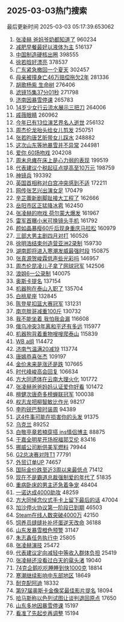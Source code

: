 ## 2025-03-03热门搜索 
最后更新时间 2025-03-03 05:17:39.653062 
1. [张凌赫 爸妈爷奶都知道了](https://s.weibo.com/weibo?q=%E5%BC%A0%E5%87%8C%E8%B5%AB%20%E7%88%B8%E5%A6%88%E7%88%B7%E5%A5%B6%E9%83%BD%E7%9F%A5%E9%81%93%E4%BA%86&t=31&band_rank=1&Refer=top) 960234
1. [减肥早餐最好以液体为主](https://s.weibo.com/weibo?q=%23%E5%87%8F%E8%82%A5%E6%97%A9%E9%A4%90%E6%9C%80%E5%A5%BD%E4%BB%A5%E6%B6%B2%E4%BD%93%E4%B8%BA%E4%B8%BB%23&t=31&band_rank=2&Refer=top) 516137
1. [中国制造硬核出圈](https://s.weibo.com/weibo?q=%23%E4%B8%AD%E5%9B%BD%E5%88%B6%E9%80%A0%E7%A1%AC%E6%A0%B8%E5%87%BA%E5%9C%88%23&t=31&band_rank=3&Refer=top) 398555
1. [徐若晗好漂亮](https://s.weibo.com/weibo?q=%E5%BE%90%E8%8B%A5%E6%99%97%E5%A5%BD%E6%BC%82%E4%BA%AE&t=31&band_rank=4&Refer=top) 378537
1. [广东紧急撤回一个夏天](https://s.weibo.com/weibo?q=%23%E5%B9%BF%E4%B8%9C%E7%B4%A7%E6%80%A5%E6%92%A4%E5%9B%9E%E4%B8%80%E4%B8%AA%E5%A4%8F%E5%A4%A9%23&t=31&band_rank=5&Refer=top) 302457
1. [母亲被撞身亡46万赔偿拖欠2年](https://s.weibo.com/weibo?q=%23%E6%AF%8D%E4%BA%B2%E8%A2%AB%E6%92%9E%E8%BA%AB%E4%BA%A146%E4%B8%87%E8%B5%94%E5%81%BF%E6%8B%96%E6%AC%A02%E5%B9%B4%23&t=31&band_rank=6&Refer=top) 281336
1. [胡歌杨紫 生命树](https://s.weibo.com/weibo?q=%E8%83%A1%E6%AD%8C%E6%9D%A8%E7%B4%AB%20%E7%94%9F%E5%91%BD%E6%A0%91&t=31&band_rank=7&Refer=top) 276406
1. [滤镜15集37分01秒](https://s.weibo.com/weibo?q=%E6%BB%A4%E9%95%9C15%E9%9B%8637%E5%88%8601%E7%A7%92&t=31&band_rank=8&Refer=top) 271798
1. [济南因暴雪停课](https://s.weibo.com/weibo?q=%23%E6%B5%8E%E5%8D%97%E5%9B%A0%E6%9A%B4%E9%9B%AA%E5%81%9C%E8%AF%BE%23&t=31&band_rank=9&Refer=top) 265783
1. [14岁少女行云流水展示三把刀](https://s.weibo.com/weibo?q=%2314%E5%B2%81%E5%B0%91%E5%A5%B3%E8%A1%8C%E4%BA%91%E6%B5%81%E6%B0%B4%E5%B1%95%E7%A4%BA%E4%B8%89%E6%8A%8A%E5%88%80%23&t=31&band_rank=10&Refer=top) 264006
1. [戚薇眼睛](https://s.weibo.com/weibo?q=%23%E6%88%9A%E8%96%87%E7%9C%BC%E7%9D%9B%23&t=31&band_rank=11&Refer=top) 260962
1. [今年已有13位演艺界名人逝世](https://s.weibo.com/weibo?q=%23%E4%BB%8A%E5%B9%B4%E5%B7%B2%E6%9C%8913%E4%BD%8D%E6%BC%94%E8%89%BA%E7%95%8C%E5%90%8D%E4%BA%BA%E9%80%9D%E4%B8%96%23&t=31&band_rank=12&Refer=top) 256132
1. [周杰伦龙抬头给女儿剪发](https://s.weibo.com/weibo?q=%23%E5%91%A8%E6%9D%B0%E4%BC%A6%E9%BE%99%E6%8A%AC%E5%A4%B4%E7%BB%99%E5%A5%B3%E5%84%BF%E5%89%AA%E5%8F%91%23&t=31&band_rank=13&Refer=top) 250751
1. [张若昀唐艺昕带女儿踩水](https://s.weibo.com/weibo?q=%23%E5%BC%A0%E8%8B%A5%E6%98%80%E5%94%90%E8%89%BA%E6%98%95%E5%B8%A6%E5%A5%B3%E5%84%BF%E8%B8%A9%E6%B0%B4%23&t=31&band_rank=14&Refer=top) 248882
1. [这次山东等地暴雪并不异常](https://s.weibo.com/weibo?q=%23%E8%BF%99%E6%AC%A1%E5%B1%B1%E4%B8%9C%E7%AD%89%E5%9C%B0%E6%9A%B4%E9%9B%AA%E5%B9%B6%E4%B8%8D%E5%BC%82%E5%B8%B8%23&t=31&band_rank=15&Refer=top) 244981
1. [爱你 60场吻戏](https://s.weibo.com/weibo?q=%E7%88%B1%E4%BD%A0%2060%E5%9C%BA%E5%90%BB%E6%88%8F&t=31&band_rank=16&Refer=top) 204208
1. [周末总瘫在床上是心力弱的表现](https://s.weibo.com/weibo?q=%23%E5%91%A8%E6%9C%AB%E6%80%BB%E7%98%AB%E5%9C%A8%E5%BA%8A%E4%B8%8A%E6%98%AF%E5%BF%83%E5%8A%9B%E5%BC%B1%E7%9A%84%E8%A1%A8%E7%8E%B0%23&t=31&band_rank=17&Refer=top) 199519
1. [代表建议个税起征点提高至10万元](https://s.weibo.com/weibo?q=%23%E4%BB%A3%E8%A1%A8%E5%BB%BA%E8%AE%AE%E4%B8%AA%E7%A8%8E%E8%B5%B7%E5%BE%81%E7%82%B9%E6%8F%90%E9%AB%98%E8%87%B310%E4%B8%87%E5%85%83%23&t=31&band_rank=18&Refer=top) 198759
1. [神镜兵](https://s.weibo.com/weibo?q=%E7%A5%9E%E9%95%9C%E5%85%B5&t=31&band_rank=28&Refer=top) 193392
1. [英国首相称对白宫冲突感到不适](https://s.weibo.com/weibo?q=%23%E8%8B%B1%E5%9B%BD%E9%A6%96%E7%9B%B8%E7%A7%B0%E5%AF%B9%E7%99%BD%E5%AE%AB%E5%86%B2%E7%AA%81%E6%84%9F%E5%88%B0%E4%B8%8D%E9%80%82%23&t=31&band_rank=42&Refer=top) 172211
1. [网传张艺兴出演女足](https://s.weibo.com/weibo?q=%23%E7%BD%91%E4%BC%A0%E5%BC%A0%E8%89%BA%E5%85%B4%E5%87%BA%E6%BC%94%E5%A5%B3%E8%B6%B3%23&t=31&band_rank=19&Refer=top) 170479
1. [辛芷蕾新剧脚趾接大工程了](https://s.weibo.com/weibo?q=%E8%BE%9B%E8%8A%B7%E8%95%BE%E6%96%B0%E5%89%A7%E8%84%9A%E8%B6%BE%E6%8E%A5%E5%A4%A7%E5%B7%A5%E7%A8%8B%E4%BA%86&t=31&band_rank=26&Refer=top) 162666
1. [岳阳市区正猛降冰雹](https://s.weibo.com/weibo?q=%23%E5%B2%B3%E9%98%B3%E5%B8%82%E5%8C%BA%E6%AD%A3%E7%8C%9B%E9%99%8D%E5%86%B0%E9%9B%B9%23&t=31&band_rank=20&Refer=top) 162450
1. [张凌赫的吻戏 荷尔蒙大爆发](https://s.weibo.com/weibo?q=%E5%BC%A0%E5%87%8C%E8%B5%AB%E7%9A%84%E5%90%BB%E6%88%8F%20%E8%8D%B7%E5%B0%94%E8%92%99%E5%A4%A7%E7%88%86%E5%8F%91&t=31&band_rank=21&Refer=top) 161967
1. [雷军首曝小米可换镜头手机](https://s.weibo.com/weibo?q=%23%E9%9B%B7%E5%86%9B%E9%A6%96%E6%9B%9D%E5%B0%8F%E7%B1%B3%E5%8F%AF%E6%8D%A2%E9%95%9C%E5%A4%B4%E6%89%8B%E6%9C%BA%23&t=31&band_rank=22&Refer=top) 161792
1. [颜如晶暴瘦60斤后现身重庆马拉松](https://s.weibo.com/weibo?q=%23%E9%A2%9C%E5%A6%82%E6%99%B6%E6%9A%B4%E7%98%A660%E6%96%A4%E5%90%8E%E7%8E%B0%E8%BA%AB%E9%87%8D%E5%BA%86%E9%A9%AC%E6%8B%89%E6%9D%BE%23&t=31&band_rank=23&Refer=top) 160979
1. [三部大男主剧四月对打](https://s.weibo.com/weibo?q=%23%E4%B8%89%E9%83%A8%E5%A4%A7%E7%94%B7%E4%B8%BB%E5%89%A7%E5%9B%9B%E6%9C%88%E5%AF%B9%E6%89%93%23&t=31&band_rank=24&Refer=top) 160526
1. [徐明浩结束创造营亚洲2录制](https://s.weibo.com/weibo?q=%23%E5%BE%90%E6%98%8E%E6%B5%A9%E7%BB%93%E6%9D%9F%E5%88%9B%E9%80%A0%E8%90%A5%E4%BA%9A%E6%B4%B22%E5%BD%95%E5%88%B6%23&t=31&band_rank=25&Refer=top) 159730
1. [湖南即将进入寒潮发威最强时段](https://s.weibo.com/weibo?q=%23%E6%B9%96%E5%8D%97%E5%8D%B3%E5%B0%86%E8%BF%9B%E5%85%A5%E5%AF%92%E6%BD%AE%E5%8F%91%E5%A8%81%E6%9C%80%E5%BC%BA%E6%97%B6%E6%AE%B5%23&t=31&band_rank=9&Refer=top) 150875
1. [张真源贺峻霖低声些光彩吗](https://s.weibo.com/weibo?q=%E5%BC%A0%E7%9C%9F%E6%BA%90%E8%B4%BA%E5%B3%BB%E9%9C%96%E4%BD%8E%E5%A3%B0%E4%BA%9B%E5%85%89%E5%BD%A9%E5%90%97&t=31&band_rank=27&Refer=top) 146957
1. [周杰伦昆凌儿子拿了网球冠军](https://s.weibo.com/weibo?q=%23%E5%91%A8%E6%9D%B0%E4%BC%A6%E6%98%86%E5%87%8C%E5%84%BF%E5%AD%90%E6%8B%BF%E4%BA%86%E7%BD%91%E7%90%83%E5%86%A0%E5%86%9B%23&t=31&band_rank=29&Refer=top) 142506
1. [浪姐6一公录制](https://s.weibo.com/weibo?q=%23%E6%B5%AA%E5%A7%906%E4%B8%80%E5%85%AC%E5%BD%95%E5%88%B6%23&t=31&band_rank=30&Refer=top) 140075
1. [奥斯卡提名](https://s.weibo.com/weibo?q=%E5%A5%A5%E6%96%AF%E5%8D%A1%E6%8F%90%E5%90%8D&t=31&band_rank=31&Refer=top) 137154
1. [机器狗在泰山入职了](https://s.weibo.com/weibo?q=%23%E6%9C%BA%E5%99%A8%E7%8B%97%E5%9C%A8%E6%B3%B0%E5%B1%B1%E5%85%A5%E8%81%8C%E4%BA%86%23&t=31&band_rank=32&Refer=top) 135704
1. [白桃星座](https://s.weibo.com/weibo?q=%E7%99%BD%E6%A1%83%E6%98%9F%E5%BA%A7&t=31&band_rank=33&Refer=top) 132845
1. [陈登星扣篮大赛冠军](https://s.weibo.com/weibo?q=%23%E9%99%88%E7%99%BB%E6%98%9F%E6%89%A3%E7%AF%AE%E5%A4%A7%E8%B5%9B%E5%86%A0%E5%86%9B%23&t=31&band_rank=34&Refer=top) 131231
1. [南京胖哥减重100斤](https://s.weibo.com/weibo?q=%23%E5%8D%97%E4%BA%AC%E8%83%96%E5%93%A5%E5%87%8F%E9%87%8D100%E6%96%A4%23&t=31&band_rank=35&Refer=top) 130732
1. [我不能坐着 我怕我会漏](https://s.weibo.com/weibo?q=%E6%88%91%E4%B8%8D%E8%83%BD%E5%9D%90%E7%9D%80%20%E6%88%91%E6%80%95%E6%88%91%E4%BC%9A%E6%BC%8F&t=31&band_rank=36&Refer=top) 116608
1. [俄乌冲突3年离和平还有多远](https://s.weibo.com/weibo?q=%23%E4%BF%84%E4%B9%8C%E5%86%B2%E7%AA%813%E5%B9%B4%E7%A6%BB%E5%92%8C%E5%B9%B3%E8%BF%98%E6%9C%89%E5%A4%9A%E8%BF%9C%23&t=31&band_rank=20&Refer=top) 115977
1. [机器狗背着重物嗖嗖爬泰山](https://s.weibo.com/weibo?q=%23%E6%9C%BA%E5%99%A8%E7%8B%97%E8%83%8C%E7%9D%80%E9%87%8D%E7%89%A9%E5%97%96%E5%97%96%E7%88%AC%E6%B3%B0%E5%B1%B1%23&t=31&band_rank=13&Refer=top) 115839
1. [WB a组](https://s.weibo.com/weibo?q=WB%20a%E7%BB%84&t=31&band_rank=37&Refer=top) 114472
1. [济南气温满20减19](https://s.weibo.com/weibo?q=%23%E6%B5%8E%E5%8D%97%E6%B0%94%E6%B8%A9%E6%BB%A120%E5%87%8F19%23&t=31&band_rank=38&Refer=top) 113774
1. [唐嫣恭喜张杰](https://s.weibo.com/weibo?q=%23%E5%94%90%E5%AB%A3%E6%81%AD%E5%96%9C%E5%BC%A0%E6%9D%B0%23&t=31&band_rank=39&Refer=top) 109197
1. [金价未来是涨还是跌](https://s.weibo.com/weibo?q=%23%E9%87%91%E4%BB%B7%E6%9C%AA%E6%9D%A5%E6%98%AF%E6%B6%A8%E8%BF%98%E6%98%AF%E8%B7%8C%23&t=31&band_rank=40&Refer=top) 107665
1. [时代峰峻高会回复](https://s.weibo.com/weibo?q=%23%E6%97%B6%E4%BB%A3%E5%B3%B0%E5%B3%BB%E9%AB%98%E4%BC%9A%E5%9B%9E%E5%A4%8D%23&t=31&band_rank=41&Refer=top) 106634
1. [方大同遗体在云南大理火化](https://s.weibo.com/weibo?q=%23%E6%96%B9%E5%A4%A7%E5%90%8C%E9%81%97%E4%BD%93%E5%9C%A8%E4%BA%91%E5%8D%97%E5%A4%A7%E7%90%86%E7%81%AB%E5%8C%96%23&t=31&band_rank=43&Refer=top) 101772
1. [张凌赫爸爸妈妈认证爱你好看](https://s.weibo.com/weibo?q=%23%E5%BC%A0%E5%87%8C%E8%B5%AB%E7%88%B8%E7%88%B8%E5%A6%88%E5%A6%88%E8%AE%A4%E8%AF%81%E7%88%B1%E4%BD%A0%E5%A5%BD%E7%9C%8B%23&t=31&band_rank=44&Refer=top) 101472
1. [檀健次唐奇多榜蝉联冠军](https://s.weibo.com/weibo?q=%23%E6%AA%80%E5%81%A5%E6%AC%A1%E5%94%90%E5%A5%87%E5%A4%9A%E6%A6%9C%E8%9D%89%E8%81%94%E5%86%A0%E5%86%9B%23&t=31&band_rank=45&Refer=top) 100038
1. [权志龙把柳智敏比作光](https://s.weibo.com/weibo?q=%23%E6%9D%83%E5%BF%97%E9%BE%99%E6%8A%8A%E6%9F%B3%E6%99%BA%E6%95%8F%E6%AF%94%E4%BD%9C%E5%85%89%23&t=31&band_rank=46&Refer=top) 98217
1. [李昀锐巴黎时装周](https://s.weibo.com/weibo?q=%23%E6%9D%8E%E6%98%80%E9%94%90%E5%B7%B4%E9%BB%8E%E6%97%B6%E8%A3%85%E5%91%A8%23&t=31&band_rank=47&Refer=top) 94389
1. [这4件事可能在损害你的头发](https://s.weibo.com/weibo?q=%23%E8%BF%994%E4%BB%B6%E4%BA%8B%E5%8F%AF%E8%83%BD%E5%9C%A8%E6%8D%9F%E5%AE%B3%E4%BD%A0%E7%9A%84%E5%A4%B4%E5%8F%91%23&t=31&band_rank=48&Refer=top) 91375
1. [乌克兰](https://s.weibo.com/weibo?q=%E4%B9%8C%E5%85%8B%E5%85%B0&t=31&band_rank=49&Refer=top) 89252
1. [白敬亭章若楠穿搭 ins情侣博主](https://s.weibo.com/weibo?q=%E7%99%BD%E6%95%AC%E4%BA%AD%E7%AB%A0%E8%8B%A5%E6%A5%A0%E7%A9%BF%E6%90%AD%20ins%E6%83%85%E4%BE%A3%E5%8D%9A%E4%B8%BB&t=31&band_rank=50&Refer=top) 88875
1. [于嘉全明星开场祝福郭艾伦](https://s.weibo.com/weibo?q=%23%E4%BA%8E%E5%98%89%E5%85%A8%E6%98%8E%E6%98%9F%E5%BC%80%E5%9C%BA%E7%A5%9D%E7%A6%8F%E9%83%AD%E8%89%BE%E4%BC%A6%23&t=31&band_rank=26&Refer=top) 83416
1. [挪威公司断供美军燃料](https://s.weibo.com/weibo?q=%23%E6%8C%AA%E5%A8%81%E5%85%AC%E5%8F%B8%E6%96%AD%E4%BE%9B%E7%BE%8E%E5%86%9B%E7%87%83%E6%96%99%23&t=31&band_rank=5&Refer=top) 79944
1. [G2总决赛对阵T1](https://s.weibo.com/weibo?q=%23G2%E6%80%BB%E5%86%B3%E8%B5%9B%E5%AF%B9%E9%98%B5T1%23&t=31&band_rank=32&Refer=top) 77791
1. [外贸订单UP](https://s.weibo.com/weibo?q=%23%E5%A4%96%E8%B4%B8%E8%AE%A2%E5%8D%95UP%23&t=31&band_rank=10&Refer=top) 74657
1. [国际金价跌至近3周以来最低点](https://s.weibo.com/weibo?q=%23%E5%9B%BD%E9%99%85%E9%87%91%E4%BB%B7%E8%B7%8C%E8%87%B3%E8%BF%913%E5%91%A8%E4%BB%A5%E6%9D%A5%E6%9C%80%E4%BD%8E%E7%82%B9%23&t=31&band_rank=36&Refer=top) 71412
1. [现在不是霸道总裁强制爱的年代了](https://s.weibo.com/weibo?q=%E7%8E%B0%E5%9C%A8%E4%B8%8D%E6%98%AF%E9%9C%B8%E9%81%93%E6%80%BB%E8%A3%81%E5%BC%BA%E5%88%B6%E7%88%B1%E7%9A%84%E5%B9%B4%E4%BB%A3%E4%BA%86&t=31&band_rank=42&Refer=top) 51835
1. [重病卧床的男主还急着争宠](https://s.weibo.com/weibo?q=%E9%87%8D%E7%97%85%E5%8D%A7%E5%BA%8A%E7%9A%84%E7%94%B7%E4%B8%BB%E8%BF%98%E6%80%A5%E7%9D%80%E4%BA%89%E5%AE%A0&t=31&band_rank=44&Refer=top) 48404
1. [一诺达成4000助攻](https://s.weibo.com/weibo?q=%23%E4%B8%80%E8%AF%BA%E8%BE%BE%E6%88%904000%E5%8A%A9%E6%94%BB%23&t=31&band_rank=45&Refer=top) 48259
1. [方大同悼念仪式手卡上留下最后的话](https://s.weibo.com/weibo?q=%23%E6%96%B9%E5%A4%A7%E5%90%8C%E6%82%BC%E5%BF%B5%E4%BB%AA%E5%BC%8F%E6%89%8B%E5%8D%A1%E4%B8%8A%E7%95%99%E4%B8%8B%E6%9C%80%E5%90%8E%E7%9A%84%E8%AF%9D%23&t=31&band_rank=23&Refer=top) 47004
1. [加沙停火协议第一阶段已到期](https://s.weibo.com/weibo?q=%23%E5%8A%A0%E6%B2%99%E5%81%9C%E7%81%AB%E5%8D%8F%E8%AE%AE%E7%AC%AC%E4%B8%80%E9%98%B6%E6%AE%B5%E5%B7%B2%E5%88%B0%E6%9C%9F%23&t=31&band_rank=13&Refer=top) 46503
1. [Steam在线人数突破4000万](https://s.weibo.com/weibo?q=%23Steam%E5%9C%A8%E7%BA%BF%E4%BA%BA%E6%95%B0%E7%AA%81%E7%A0%B44000%E4%B8%87%23&t=31&band_rank=27&Refer=top) 42150
1. [饲养员缝缝补补坏蛋逆天改命](https://s.weibo.com/weibo?q=%23%E9%A5%B2%E5%85%BB%E5%91%98%E7%BC%9D%E7%BC%9D%E8%A1%A5%E8%A1%A5%E5%9D%8F%E8%9B%8B%E9%80%86%E5%A4%A9%E6%94%B9%E5%91%BD%23&t=31&band_rank=29&Refer=top) 36188
1. [山东发暴雪橙色预警](https://s.weibo.com/weibo?q=%23%E5%B1%B1%E4%B8%9C%E5%8F%91%E6%9A%B4%E9%9B%AA%E6%A9%99%E8%89%B2%E9%A2%84%E8%AD%A6%23&t=31&band_rank=39&Refer=top) 31147
1. [朱志鑫任务执行中](https://s.weibo.com/weibo?q=%23%E6%9C%B1%E5%BF%97%E9%91%AB%E4%BB%BB%E5%8A%A1%E6%89%A7%E8%A1%8C%E4%B8%AD%23&t=31&band_rank=39&Refer=top) 25805
1. [张凌赫演技](https://s.weibo.com/weibo?q=%E5%BC%A0%E5%87%8C%E8%B5%AB%E6%BC%94%E6%8A%80&t=31&band_rank=49&Refer=top) 25472
1. [代表建议定向减轻中等收入群体负担](https://s.weibo.com/weibo?q=%23%E4%BB%A3%E8%A1%A8%E5%BB%BA%E8%AE%AE%E5%AE%9A%E5%90%91%E5%87%8F%E8%BD%BB%E4%B8%AD%E7%AD%89%E6%94%B6%E5%85%A5%E7%BE%A4%E4%BD%93%E8%B4%9F%E6%8B%85%23&t=31&band_rank=50&Refer=top) 25419
1. [张凌赫还没看过白天的鼋头渚](https://s.weibo.com/weibo?q=%23%E5%BC%A0%E5%87%8C%E8%B5%AB%E8%BF%98%E6%B2%A1%E7%9C%8B%E8%BF%87%E7%99%BD%E5%A4%A9%E7%9A%84%E9%BC%8B%E5%A4%B4%E6%B8%9A%23&t=31&band_rank=31&Refer=top) 19040
1. [74克企鹅吃吃睡睡到快1000克](https://s.weibo.com/weibo?q=%2374%E5%85%8B%E4%BC%81%E9%B9%85%E5%90%83%E5%90%83%E7%9D%A1%E7%9D%A1%E5%88%B0%E5%BF%AB1000%E5%85%8B%23&t=31&band_rank=32&Refer=top) 18814
1. [寒潮继续影响中东部地区](https://s.weibo.com/weibo?q=%23%E5%AF%92%E6%BD%AE%E7%BB%A7%E7%BB%AD%E5%BD%B1%E5%93%8D%E4%B8%AD%E4%B8%9C%E9%83%A8%E5%9C%B0%E5%8C%BA%23&t=31&band_rank=25&Refer=top) 18649
1. [耐克配阿迪](https://s.weibo.com/weibo?q=%23%E8%80%90%E5%85%8B%E9%85%8D%E9%98%BF%E8%BF%AA%23&t=31&band_rank=28&Refer=top) 18332
1. [第97届奥斯卡金像奖最佳影片提名](https://s.weibo.com/weibo?q=%23%E7%AC%AC97%E5%B1%8A%E5%A5%A5%E6%96%AF%E5%8D%A1%E9%87%91%E5%83%8F%E5%A5%96%E6%9C%80%E4%BD%B3%E5%BD%B1%E7%89%87%E6%8F%90%E5%90%8D%23&t=31&band_rank=31&Refer=top) 18094
1. [哈马斯称以色列试图让谈判退回原点](https://s.weibo.com/weibo?q=%23%E5%93%88%E9%A9%AC%E6%96%AF%E7%A7%B0%E4%BB%A5%E8%89%B2%E5%88%97%E8%AF%95%E5%9B%BE%E8%AE%A9%E8%B0%88%E5%88%A4%E9%80%80%E5%9B%9E%E5%8E%9F%E7%82%B9%23&t=31&band_rank=37&Refer=top) 17650
1. [山东多地因暴雪停课](https://s.weibo.com/weibo?q=%23%E5%B1%B1%E4%B8%9C%E5%A4%9A%E5%9C%B0%E5%9B%A0%E6%9A%B4%E9%9B%AA%E5%81%9C%E8%AF%BE%23&t=31&band_rank=38&Refer=top) 15197
1. [看准了先起步再调整](https://s.weibo.com/weibo?q=%23%E7%9C%8B%E5%87%86%E4%BA%86%E5%85%88%E8%B5%B7%E6%AD%A5%E5%86%8D%E8%B0%83%E6%95%B4%23&t=31&band_rank=50&Refer=top) 15194

